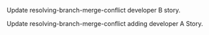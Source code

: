 
Update resolving-branch-merge-conflict developer B story.

Update resolving-branch-merge-conflict adding developer A Story.
